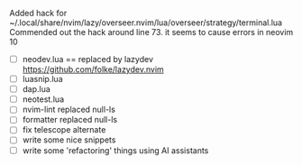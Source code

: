 
Added hack for
~/.local/share/nvim/lazy/overseer.nvim/lua/overseer/strategy/terminal.lua
Commended out the hack around line 73. it seems to cause errors in neovim 10

- [ ] neodev.lua == replaced by lazydev https://github.com/folke/lazydev.nvim
- [ ] luasnip.lua
- [ ] dap.lua
- [ ] neotest.lua
- [ ] nvim-lint replaced null-ls
- [ ] formatter replaced null-ls
- [ ] fix telescope alternate
- [ ] write some nice snippets
- [ ] write some 'refactoring' things using AI assistants
